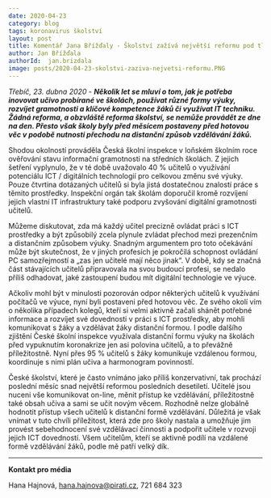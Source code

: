 ```yaml
---
date: 2020-04-23
category: blog
tags: koronavirus školství
layout: post
title: Komentář Jana Břížďaly - Školství zažívá největší reformu pod tlakem koronakrize
author: Jan Břížďala
authorId:  jan.brizdala
image: posts/2020-04-23-skolstvi-zaziva-nejvetsi-reformu.PNG
---
```


*Třebíč, 23. dubna 2020* - ***Několik let se mluví o tom, jak je potřeba inovovat učivo probírané ve školách, používat různé formy výuky, rozvíjet gramotnosti a klíčové kompetence žáků či využívat IT techniku. Žádná reforma, a obzvláště reforma školství, se nemůže provádět ze dne na den. Přesto však školy byly před měsícem postaveny před hotovou věc v podobě nutnosti přechodu na distanční způsob vzdělávání žáků.***

Shodou okolností prováděla Česká školní inspekce v loňském školním roce ověřování stavu informační gramotnosti na středních školách. Z jejich šetření vyplynulo, že v té době uvažovalo 40 % učitelů o využívání potenciálu ICT / digitálních technologií pro celkovou změnu své výuky. Pouze čtvrtina dotázaných učitelů si byla jistá dostatečnou znalostí práce s těmito prostředky. Inspekční orgán tak školám doporučil kromě rozvíjení jejich vlastní IT infrastruktury také podporu zvyšování digitální gramotnosti učitelů.

Můžeme diskutovat, zda má každý učitel precizně ovládat práci s ICT prostředky a být způsobilý zcela plynule zvládat přechod mezi prezenčním a distančním způsobem výuky. Snadným argumentem pro toto očekávání může být skutečnost, že v jiných profesích je pokročilá schopnost ovládání PC samozřejmostí a „zas jen učitelé mají něco jinak“. V době, kdy se značná část stávajících učitelů připravovala na svou budoucí profesi, se nedalo příliš odhadovat, jaké zastoupení budou mít digitální technologie ve výuce. 

Ačkoliv mohl být v minulosti pozorován odpor některých učitelů k využívání počítačů ve výuce, nyní byli postaveni před hotovou věc. Ze svého okolí vím o několika případech kolegů, kteří si velmi aktivně začali shánět potřebné informace a rozvíjet své dovednosti v práci s ICT prostředky, aby mohli komunikovat s žáky a vzdělávat žáky distanční formou. I podle dalšího zjištění České školní inspekce využívala distanční formu výuky na školách před vypuknutím koronakrize jen asi polovina učitelů, a to převážně příležitostně. Nyní přes 95 % učitelů s žáky komunikuje vzdálenou formou, koordinuje s nimi plán učiva a harmonogram povinností.

České školství, které je často vnímáno jako příliš konzervativní, tak prochází poslední měsíc snad největší reformou posledních desetiletí. Učitelé jsou nuceni vše komunikovat on-line, měnit přístup ke vzdělávání, příležitostně také obsah učiva a sami se učit novým věcem. Rozhodně nelze globálně hodnotit přístup všech učitelů k distanční formě vzdělávání. Důležitá je však vnímat v tuto chvíli příležitost, která zde pro školy nastala a umožňuje jim provést sebehodnocení své vzdělávací činnosti a podpořit učitele v rozvoji jejich ICT dovedností. Všem učitelům, kteří se aktivně podílí na vzdálené formě vzdělávání žáků, podle mě patří velký dík. 

---

**Kontakt pro média**

Hana Hajnová, <hana.hajnova@pirati.cz>, 721 684 323
